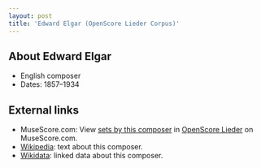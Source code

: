 ```yaml
---
layout: post
title: 'Edward Elgar (OpenScore Lieder Corpus)'
---
```


## About Edward Elgar

- English composer
- Dates: 1857–1934

## External links

- MuseScore.com: View [sets by this composer] in [OpenScore Lieder] on MuseScore.com.
- [Wikipedia]: text about this composer.
- [Wikidata]: linked data about this composer.

[Wikipedia]: https://en.wikipedia.org/wiki/Edward_Elgar
[Wikidata]: https://www.wikidata.org/wiki/Q179631
[sets by this composer]: https://musescore.com/openscore-lieder-corpus/sets?order=title&text=Elgar,+Edward
[OpenScore Lieder]: https://musescore.com/openscore-lieder-corpus

